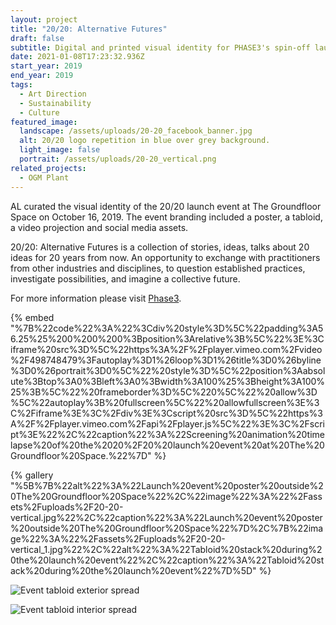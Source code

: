 ```yaml
---
layout: project
title: "20/20: Alternative Futures"
draft: false
subtitle: Digital and printed visual identity for PHASE3's spin-off launch event
date: 2021-01-08T17:23:32.936Z
start_year: 2019
end_year: 2019
tags:
  - Art Direction
  - Sustainability
  - Culture
featured_image:
  landscape: /assets/uploads/20-20_facebook_banner.jpg
  alt: 20/20 logo repetition in blue over grey background.
  light_image: false
  portrait: /assets/uploads/20-20_vertical.png
related_projects:
  - OGM Plant
---
```

AL curated the visual identity of the 20/20 launch event at The Groundfloor Space on October 16, 2019. The event branding included a poster, a tabloid, a video projection and social media assets. 

20/20: Alternative Futures is a collection of stories, ideas, talks about 20 ideas for 20 years from now. An opportunity to exchange with practitioners from other industries and disciplines, to question established practices, investigate possibilities, and imagine a collective future.

For more information please visit [Phase3](https://phase3.uk/).

{% embed "%7B%22code%22%3A%22%3Cdiv%20style%3D%5C%22padding%3A56.25%25%200%200%200%3Bposition%3Arelative%3B%5C%22%3E%3Ciframe%20src%3D%5C%22https%3A%2F%2Fplayer.vimeo.com%2Fvideo%2F498748479%3Fautoplay%3D1%26loop%3D1%26title%3D0%26byline%3D0%26portrait%3D0%5C%22%20style%3D%5C%22position%3Aabsolute%3Btop%3A0%3Bleft%3A0%3Bwidth%3A100%25%3Bheight%3A100%25%3B%5C%22%20frameborder%3D%5C%220%5C%22%20allow%3D%5C%22autoplay%3B%20fullscreen%5C%22%20allowfullscreen%3E%3C%2Fiframe%3E%3C%2Fdiv%3E%3Cscript%20src%3D%5C%22https%3A%2F%2Fplayer.vimeo.com%2Fapi%2Fplayer.js%5C%22%3E%3C%2Fscript%3E%22%2C%22caption%22%3A%22Screening%20animation%20timelapse%20of%20the%2020%2F20%20launch%20event%20at%20The%20Groundfloor%20Space.%22%7D" %}

{% gallery "%5B%7B%22alt%22%3A%22Launch%20event%20poster%20outside%20The%20Groundfloor%20Space%22%2C%22image%22%3A%22%2Fassets%2Fuploads%2F20-20-vertical.jpg%22%2C%22caption%22%3A%22Launch%20event%20poster%20outside%20The%20Groundfloor%20Space%22%7D%2C%7B%22image%22%3A%22%2Fassets%2Fuploads%2F20-20-vertical_1.jpg%22%2C%22alt%22%3A%22Tabloid%20stack%20during%20the%20launch%20event%22%2C%22caption%22%3A%22Tabloid%20stack%20during%20the%20launch%20event%22%7D%5D" %}

![Event tabloid exterior spread](/assets/uploads/tabloid20-20.jpg "Event tabloid exterior spread")

![Event tabloid interior spread](/assets/uploads/tabloid20-202.jpg "Event tabloid interior spread")